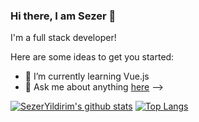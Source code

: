 ### Hi there, I am Sezer 👋 

I'm a full stack developer!  

Here are some ideas to get you started:

- 🌱 I’m currently learning Vue.js
- 💬 Ask me about anything [here](https://github.com/szryldrm/szryldrm/issues)
-->


[![SezerYildirim's github stats](https://github-readme-stats.vercel.app/api?username=szryldrm&layout=compact&theme=dark&show_icons=true)](https://github.com/szryldrm/github-readme-stats) [![Top Langs](https://github-readme-stats.vercel.app/api/top-langs/?username=szryldrm&layout=compact&theme=dark&show_icons=true)](https://github.com/szryldrm/github-readme-stats)


